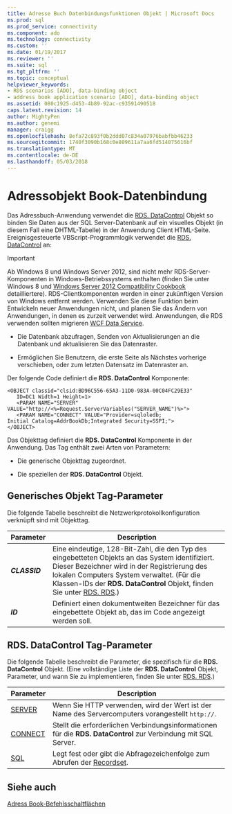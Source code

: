 ```yaml
---
title: Adresse Buch Datenbindungsfunktionen Objekt | Microsoft Docs
ms.prod: sql
ms.prod_service: connectivity
ms.component: ado
ms.technology: connectivity
ms.custom: ''
ms.date: 01/19/2017
ms.reviewer: ''
ms.suite: sql
ms.tgt_pltfrm: ''
ms.topic: conceptual
helpviewer_keywords:
- RDS scenarios [ADO], data-binding object
- address book application scenario [ADO], data-binding object
ms.assetid: 080c1925-d453-4b89-92ac-c93591490518
caps.latest.revision: 14
author: MightyPen
ms.author: genemi
manager: craigg
ms.openlocfilehash: 8efa72c893f0b2ddd07c834a07976babfbb46233
ms.sourcegitcommit: 1740f3090b168c0e809611a7aa6fd514075616bf
ms.translationtype: MT
ms.contentlocale: de-DE
ms.lasthandoff: 05/03/2018
---
```

# <a name="address-book-data-binding-object"></a>Adressobjekt Book-Datenbindung
Das Adressbuch-Anwendung verwendet die [RDS. DataControl](../../../ado/reference/rds-api/datacontrol-object-rds.md) Objekt so binden Sie Daten aus der SQL Server-Datenbank auf ein visuelles Objekt (in diesem Fall eine DHTML-Tabelle) in der Anwendung Client HTML-Seite. Ereignisgesteuerte VBScript-Programmlogik verwendet die [RDS. DataControl](../../../ado/reference/rds-api/datacontrol-object-rds.md) an:  
  
> [!IMPORTANT]
>  Ab Windows 8 und Windows Server 2012, sind nicht mehr RDS-Server-Komponenten in Windows-Betriebssystems enthalten (finden Sie unter Windows 8 und [Windows Server 2012 Compatibility Cookbook](https://www.microsoft.com/en-us/download/details.aspx?id=27416) detailliertere). RDS-Clientkomponenten werden in einer zukünftigen Version von Windows entfernt werden. Verwenden Sie diese Funktion beim Entwickeln neuer Anwendungen nicht, und planen Sie das Ändern von Anwendungen, in denen es zurzeit verwendet wird. Anwendungen, die RDS verwenden sollten migrieren [WCF Data Service](http://go.microsoft.com/fwlink/?LinkId=199565).  
  
-   Die Datenbank abzufragen, Senden von Aktualisierungen an die Datenbank und aktualisieren Sie das Datenraster.  
  
-   Ermöglichen Sie Benutzern, die erste Seite als Nächstes vorherige verschieben, oder zum letzten Datensatz im Datenraster an.  
  
 Der folgende Code definiert die **RDS. DataControl** Komponente:  
  
```  
<OBJECT classid="clsid:BD96C556-65A3-11D0-983A-00C04FC29E33"  
   ID=DC1 Width=1 Height=1>  
   <PARAM NAME="SERVER" VALUE="http://<%=Request.ServerVariables("SERVER_NAME")%>">  
   <PARAM NAME="CONNECT" VALUE="Provider=sqloledb;  
Initial Catalog=AddrBookDb;Integrated Security=SSPI;">  
</OBJECT>  
```  
  
 Das Objekttag definiert die **RDS. DataControl** Komponente in der Anwendung. Das Tag enthält zwei Arten von Parametern:  
  
-   Die generische Objekttag zugeordnet.  
  
-   Die speziellen der **RDS. DataControl** Objekt.  
  
## <a name="generic-object-tag-parameters"></a>Generisches Objekt Tag-Parameter  
 Die folgende Tabelle beschreibt die Netzwerkprotokollkonfiguration verknüpft sind mit Objekttag.  
  
|Parameter|Description|  
|---------------|-----------------|  
|***CLASSID***|Eine eindeutige, 128-Bit-Zahl, die den Typ des eingebetteten Objekts an das System identifiziert. Dieser Bezeichner wird in der Registrierung des lokalen Computers System verwaltet. (Für die Klassen-IDs der **RDS. DataControl** Objekt, finden Sie unter [RDS. RDS](../../../ado/reference/rds-api/datacontrol-object-rds.md).)|  
|***ID***|Definiert einen dokumentweiten Bezeichner für das eingebettete Objekt ab, das im Code angezeigt werden soll.|  
  
## <a name="rdsdatacontrol-tag-parameters"></a>RDS. DataControl Tag-Parameter  
 Die folgende Tabelle beschreibt die Parameter, die spezifisch für die **RDS. DataControl** Objekt. (Eine vollständige Liste der **RDS. DataControl** Objekt, Parameter, und wann Sie zu implementieren, finden Sie unter [RDS. RDS](../../../ado/reference/rds-api/datacontrol-object-rds.md).)  
  
|Parameter|Description|  
|---------------|-----------------|  
|[SERVER](../../../ado/reference/rds-api/server-property-rds.md)|Wenn Sie HTTP verwenden, wird der Wert ist der Name des Servercomputers vorangestellt `http://`.|  
|[CONNECT](../../../ado/reference/rds-api/connect-property-rds.md)|Stellt die erforderlichen Verbindungsinformationen für die **RDS. DataControl** zur Verbindung mit SQL Server.|  
|[SQL](../../../ado/reference/rds-api/sql-property.md)|Legt fest oder gibt die Abfragezeichenfolge zum Abrufen der [Recordset](../../../ado/reference/ado-api/recordset-object-ado.md).|  
  
## <a name="see-also"></a>Siehe auch  
 [Adress Book-Befehlsschaltflächen](../../../ado/guide/remote-data-service/address-book-command-buttons.md)


